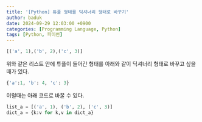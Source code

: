 ```yaml
---
title: '[Python] 튜플 형태를 딕셔너리 형태로 바꾸기'
author: baduk
date: 2024-09-29 12:03:00 +0900
categories: [Programming Language, Python]
tags: [Python, 파이썬]
---
```


```python
[('a', 1),('b', 2),('c', 3)]
```
위와 같은 리스트 안에 튜플이 들어간 형태를 아래와 같이 딕셔너리 형태로 바꾸고 싶을 때가 있다.

```python
{'a':1, 'b': 4, 'c': 3}
```

이럴때는 아래 코드로 바꿀 수 있다.

```python
list_a = [('a', 1), ('b', 2), ('c', 3)]
dict_a = {k:v for k,v in dict_a}
```
